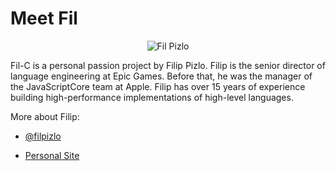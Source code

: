 # Meet Fil

<div style="display: flex; justify-content: center;">
    <img src="IMG_3719-70-small.JPEG"
         srcset="IMG_3719-70-small.JPEG 1x, IMG_3719-70.JPEG 2x"
         alt="Fil Pizlo">
</div>

Fil-C is a personal passion project by Filip Pizlo. Filip is the senior director of language engineering at Epic Games. Before that, he was the manager of the JavaScriptCore team at Apple. Filip has over 15 years of experience building high-performance implementations of high-level languages.

More about Filip:

- <a href="https://x.com/filpizlo">@filpizlo</a>

- <a href="http://www.filpizlo.com/">Personal Site</a>
